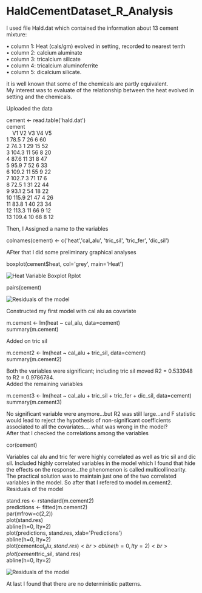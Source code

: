 # HaldCementDataset_R_Analysis

I used file Hald.dat which contained the information about 13 cement mixture:<br>

• column 1: Heat (cals/gm) evolved in setting, recorded to nearest tenth<br>
• column 2: calcium aluminate<br>
• column 3: tricalcium silicate<br>
• column 4: tricalcium aluminoferrite<br>
• column 5: dicalcium silicate.<br>

it is well known that some of the chemicals are partly equivalent.<br>
My interest was to evaluate of the relationship between the heat evolved in setting and the chemicals.<br>

Uploaded the data<br>

cement <- read.table('hald.dat')<br>
cement<br>
 &nbsp;&nbsp;&nbsp;   V1   V2 V3 V4 V5<br>
1  78.5 7 26 6 60<br>
2  74.3 1 29 15 52<br>
3  104.3 11 56 8 20<br>
4  87.6 11 31 8 47<br>
5  95.9 7 52 6 33<br>
6  109.2 11 55 9 22<br>
7  102.7 3 71 17 6<br>
8  72.5 1 31 22 44<br>
9  93.1 2 54 18 22<br>
10 115.9 21 47 4 26<br>
11 83.8 1 40 23 34<br>
12 113.3 11 66 9 12<br>
13 109.4 10 68 8 12<br>

Then, I Assigned a name to the variables<br>

colnames(cement) <- c('heat','cal_alu', 'tric_sil', 'tric_fer', 'dic_sil')<br>

AFter that I did some preliminary graphical analyses<br>

boxplot(cement$heat, col='grey', main='Heat')<br>


![Heat Variable Boxplot Rplot](https://github.com/adnantheanalyst/HaldCementDataset_R_Analysis/assets/16821246/510580b4-4fb3-4650-93c0-60e74a409e64)

pairs(cement)<br>

![Residuals of the model](https://github.com/adnantheanalyst/HaldCementDataset_R_Analysis/assets/16821246/8e8f6b6e-52ea-4202-809a-e56b218468b3)

Constructed my first model with cal alu as covariate<br>

m.cement <- lm(heat ~ cal_alu, data=cement)<br>
summary(m.cement)<br>

Added on tric sil<br>

m.cement2 <- lm(heat ~ cal_alu + tric_sil, data=cement)<br>
summary(m.cement2)<br>

Both the variables were significant; including tric sil moved R2 = 0.533948 to R2 = 0.9786784.<br>
Added the remaining variables<br>

m.cement3 <- lm(heat ~ cal_alu + tric_sil + tric_fer + dic_sil, data=cement)<br>
summary(m.cement3)<br>

No significant variable were anymore...but R2 was still large...and F statistic would lead to reject the hypothesis of non-significant coefficients associated to all the covariates.... what was wrong in the model?<br>
After that I checked the correlations among the variables<br>

cor(cement)<br>

Variables cal alu and tric fer were highly correlated as well as tric sil and dic sil. Included highly correlated variables in the model which I found that hide the effects on the response...the phenomenon is called multicollinearity. The practical solution was to maintain just one of the two correlated variables in the model. So after that I refered to model m.cement2.<br>
Residuals of the model<br>

stand.res <- rstandard(m.cement2)<br>
predictions <- fitted(m.cement2)<br>
par(mfrow=c(2,2))<br>
plot(stand.res)<br>
abline(h=0, lty=2)<br>
plot(predictions, stand.res, xlab='Predictions')<br>
abline(h=0, lty=2)<br>
plot(cement$cal_alu, stand.res)<br>
abline(h=0, lty=2)<br>
plot(cement$tric_sil, stand.res)<br>
abline(h=0, lty=2)<br>



![Residuals of the model](https://github.com/adnantheanalyst/HaldCementDataset_R_Analysis/assets/16821246/c1dda09a-3b2e-4668-b653-8acc1e931289)

At last I found that there are no deterministic patterns.<br>
